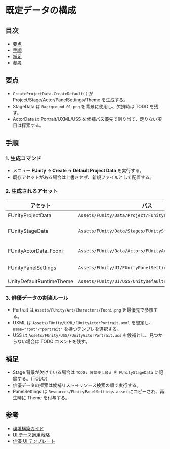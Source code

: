 # 既定データの構成

## 目次
- [要点](#要点)
- [手順](#手順)
- [補足](#補足)
- [参考](#参考)

## 要点
- `CreateProjectData.CreateDefault()` が Project/Stage/Actor/PanelSettings/Theme を生成する。
- StageData は `Background_01.png` を背景に使用し、欠損時は TODO を残す。
- ActorData は Portrait/UXML/USS を候補パス優先で割り当て、足りない項目は探索する。

## 手順
### 1. 生成コマンド
- メニュー **FUnity → Create → Default Project Data** を実行する。
- 既存アセットがある場合は上書きせず、新規ファイルとして配置する。

### 2. 生成されるアセット
| アセット | パス | 内容 |
|----------|------|------|
| FUnityProjectData | `Assets/FUnity/Data/Project/FUnityProjectData.asset` | システム全体の参照を保持する。 |
| FUnityStageData | `Assets/FUnity/Data/Stages/FUnityStageData.asset` | 背景に `Art/Backgrounds/Background_01.png` を設定する。 |
| FUnityActorData_Fooni | `Assets/FUnity/Data/Actors/FUnityActorData_Fooni.asset` | Portrait/UXML/USS を自動割当する。 |
| FUnityPanelSettings | `Assets/FUnity/UI/FUnityPanelSettings.asset` | PanelSettings と Theme 参照を持つ。 |
| UnityDefaultRuntimeTheme | `Assets/FUnity/UI/USS/UnityDefaultRuntimeTheme.uss` | フォールバック Theme。 |

### 3. 俳優データの割当ルール
- Portrait は `Assets/FUnity/Art/Characters/Fooni.png` を最優先で参照する。
- UXML は `Assets/FUnity/UXML/FUnityActorPortrait.uxml` を想定し、`name="root"/"portrait"` を持つテンプレを選択する。
- USS は `Assets/FUnity/USS/FUnityActorPortrait.uss` を候補とし、見つからない場合は TODO コメントを残す。

## 補足
- Stage 背景が欠けている場合は `TODO: 背景差し替え` を `FUnityStageData` に記録する。（TODO）
- 俳優データの探索は候補リスト→リソース検索の順で実行する。
- PanelSettings は `Resources/FUnityPanelSettings.asset` にコピーされ、再生時に Theme を付与する。

## 参考
- [環境構築ガイド](setup.md)
- [UI テーマ適用戦略](ui-theme.md)
- [俳優 UI テンプレート](actor-template.md)
